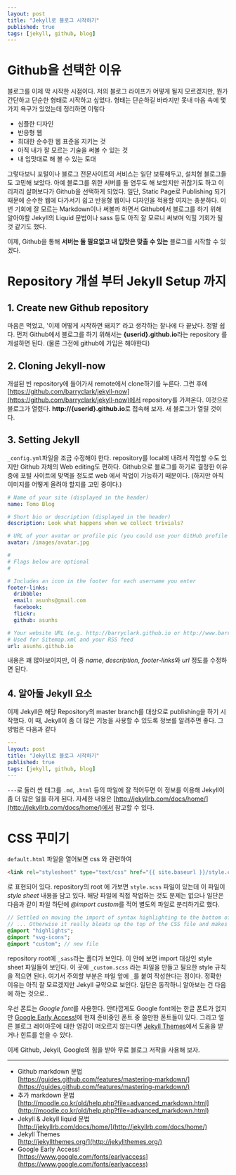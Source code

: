 ```yaml
---
layout: post
title: "Jekyll로 블로그 시작하기"
published: true
tags: [jekyll, github, blog]
---
```


# Github을 선택한 이유
블로그를 이제 막 시작한 시점이다. 저의 블로그 라이프가 어떻게 될지 모르겠지만, 뭔가 간단하고 단순한 형태로 시작하고 싶었다. 형태는 단순하길 바라지만 못내 마음 속에 몇 가지 욕구가 있었는데 정리하면 이렇다

- 심플한 디자인
- 반응형 웹
- 최대한 순수한 웹 표준을 지키는 것
- 아직 내가 잘 모르는 기술을 써볼 수 있는 것
- 내 입맛대로 해 볼 수 있는 토대

그렇다보니 포털이나 블로그 전문사이트의 서비스는 일단 보류해두고, 설치형 블로그들도 고민해 보았다. 아예 블로그를 위한 서버를 둘 염두도 해 보았지만 귀찮기도 하고 이리저리 살펴보다가 Github을 선택하게 되었다. 일단, Static Page로 Publishing 되기 때문에 순수한 웹에 다가서기 쉽고 반응형 웹이나 디자인을 적용할 여지는 충분하다. 이번 기회에 잘 모르는 Markdown이나 써볼까 하면서 Github에서 블로그를 하기 위해 알아야할 Jekyll의 Liquid 문법이나 sass 등도 아직 잘 모르니 써보며 익힐 기회가 될 것 같기도 했다.

이제, Github을 통해 **서버는 둘 필요없고 내 입맛은 맞출 수 있는** 블로그를 시작할 수 있겠다.

<!-- more -->

# Repository 개설 부터 Jekyll Setup 까지
## 1. Create new Github repository  
마음은 먹었고, '이제 어떻게 시작하면 돼지?' 라고 생각하는 찰나에 다 끝났다. 정말 쉽다. 먼저 Github에서 블로그를 하기 위해서는 **{userid}.github.io**라는 repository 를 개설하면 된다. (물론 그전에 github에 가입은 해야한다)

## 2. Cloning Jekyll-now  
개설된 빈 repository에 들어가서 remote에서 clone하기를 누른다. 그런 후에 [https://github.com/barryclark/jekyll-now](https://github.com/barryclark/jekyll-now)에서 repository를 가져온다. 이것으로 블로그가 열렸다. **http://{userid}.github.io**로 접속해 보자. 새 블로그가 열릴 것이다.

## 3. Setting Jekyll  
`_config.yml`파일을 조금 수정해야 한다. repository를 local에 내려서 작업할 수도 있지만 Github 자체의 Web editing도 편하다. Github으로 블로그를 하기로 결정한 이유 중에 포털 사이트에 맞먹을 정도로 web 에서 작업이 가능하기 때문이다. (하지만 아직 이미지를 어떻게 올려야 할지를 고민 중이다.)

```yaml
# Name of your site (displayed in the header)
name: Tomo Blog

# Short bio or description (displayed in the header)
description: Look what happens when we collect trivials?

# URL of your avatar or profile pic (you could use your GitHub profile pic)
avatar: /images/avatar.jpg

#
# Flags below are optional
#

# Includes an icon in the footer for each username you enter
footer-links:
  dribbble:
  email: asunhs@gmail.com
  facebook:
  flickr:
  github: asunhs

# Your website URL (e.g. http://barryclark.github.io or http://www.barryclark.co)
# Used for Sitemap.xml and your RSS feed
url: asunhs.github.io
```

내용은 꽤 많아보이지만, 이 중 *name*, *description*, *footer-links*와 *url* 정도를 수정하면 된다.

## 4. 알아둘 Jekyll 요소  
이제 Jekyll은 해당 Repository의 master branch를 대상으로 publishing을 하기 시작했다. 이 때, Jekyll이 좀 더 많은 기능을 사용할 수 있도록 정보를 알려주면 좋다. 그 방법은 다음과 같다

```yaml
---
layout: post
title: "Jekyll로 블로그 시작하기"
published: true
tags: [jekyll, github, blog]
---
```

`---`로 둘러 싼 태그를 `.md`, `.html` 등의 파일에 잘 적어두면 이 정보를 이용해 Jekyll이 좀 더 많은 일을 하게 된다. 자세한 내용은 [http://jekyllrb.com/docs/home/](http://jekyllrb.com/docs/home/)에서 참고할 수 있다.

# CSS 꾸미기
`default.html` 파일을 열어보면 css 와 관련하여

```html
<link rel="stylesheet" type="text/css" href="{{ site.baseurl }}/style.css" />
```

로 표현되어 있다. repository의 root 에 가보면 `style.scss` 파일이 있는데 이 파일이 *style sheet* 내용을 담고 있다. 해당 파일에 직접 작업하는 것도 문제는 없으나 일단은 다음과 같이 파일 하단에 *@import custom*를 적어 별도의 파일로 분리하기로 했다.

```sass
// Settled on moving the import of syntax highlighting to the bottom of the CSS
// ... Otherwise it really bloats up the top of the CSS file and makes it difficult to find the start
@import "highlights";
@import "svg-icons";
@import "custom"; // new file
```

repository root에 `_sass`라는 폴더가 보인다. 이 안에 보면 import 대상인 style sheet 파일들이 보인다. 이 곳에 `_custom.scss` 라는 파일을 만들고 필요한 style 규칙을 적으면 된다. 여기서 주의할 부분은 파일 앞에 `_`를 붙여 작성한다는 점이다. 정확한 이유는 아직 잘 모르겠지만 Jekyll 규약으로 보인다. 일단은 동작하니 알아보는 건 다음에 하는 것으로..

우선 폰트는 *Google font*를 사용한다. 안타깝게도 Google font에는 한글 폰트가 없지만 [Google Early Access!](https://www.google.com/fonts/earlyaccess)에 현재 준비중인 폰트 중 쓸만한 폰트들이 있다. 그리고 얼른 블로그 레이아웃에 대한 영감이 떠오르지 않는다면 [Jekyll Themes](http://jekyllthemes.org/)에서 도움을 받거나 힌트를 얻을 수 있다.

이제 Github, Jekyll, Google의 힘을 받아 무료 블로그 저작을 사용해 보자.





---------------------------------------

- Github markdown 문법  
  [https://guides.github.com/features/mastering-markdown/](https://guides.github.com/features/mastering-markdown/)
- 추가 markdown 문법  
  [http://moodle.co.kr/old/help.php?file=advanced_markdown.html](http://moodle.co.kr/old/help.php?file=advanced_markdown.html)
- Jekyll & Jekyll liquid 문법  
  [http://jekyllrb.com/docs/home/](http://jekyllrb.com/docs/home/)
- Jekyll Themes  
  [http://jekyllthemes.org/](http://jekyllthemes.org/)
- Google Early Access!  
  [https://www.google.com/fonts/earlyaccess](https://www.google.com/fonts/earlyaccess)
